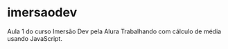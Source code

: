 ﻿# imersaodev

Aula 1 do curso Imersão Dev pela Alura
Trabalhando com cálculo de média usando JavaScript.
